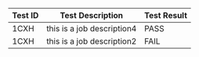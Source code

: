  | Test ID |   Test Description               | Test Result   |
 |---------|---------------------------| --------------|
|     1CXH                    |  this is a job description4           | PASS  |
 |    1CXH   |  this is a job description2           |  FAIL     |
